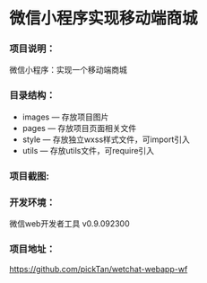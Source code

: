# 微信小程序实现移动端商城
### 项目说明：
微信小程序：实现一个移动端商城  

<!--[数据来源：环球小镇（微信公众号：环球小镇），特此感谢]-->

### 目录结构：
- images — 存放项目图片
- pages — 存放项目页面相关文件
- style — 存放独立wxss样式文件，可import引入
- utils — 存放utils文件，可require引入

### 项目截图:

<!--<img src="https://github.com/liuxuanqiang/wechat-weapp-mall/blob/master/images/screenshots/screenshorts-01.png" width="320px" style="display:inline;">
-->
### 开发环境：
微信web开发者工具 v0.9.092300

### 项目地址：
https://github.com/pickTan/wetchat-webapp-wf
 